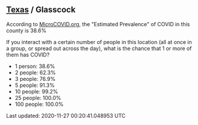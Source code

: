 
## [Texas](/united-states/texas) / Glasscock

According to [MicroCOVID.org](http://microcovid.org),
the "Estimated Prevalence" of COVID in this county is 38.6%

If you interact with a certain number of people in this location
(all at once in a group, or spread out across the day), what is the chance that
1 or more of them has COVID?

- 1 person: 38.6%
- 2 people: 62.3%
- 3 people: 76.9%
- 5 people: 91.3%
- 10 people: 99.2%
- 25 people: 100.0%
- 100 people: 100.0%

Last updated: 2020-11-27 00:20:41.048953 UTC

